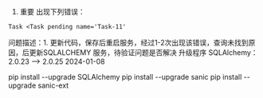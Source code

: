1. 重要
出现下列错误：
 ```
 Task <Task pending name='Task-11' 
 ```
 问题描述：1. 更新代码，保存后重启服务，经过1-2次出现该错误，查询未找到原因，后更新SQLALCHEMY 服务，待验证问题是否解决
 升级程序 SQLAlchemy：2.0.23 --> 2.0.25  2024-01-08


 pip install --upgrade SQLAlchemy 
  pip install --upgrade sanic
 pip install --upgrade sanic-ext
